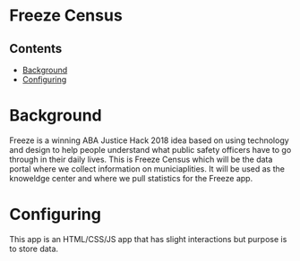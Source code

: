 # Freeze Census

## Contents

* [Background](#background)
* [Configuring](#Configuring)


# Background

Freeze is a winning ABA Justice Hack 2018 idea based on using technology and design to help people understand what public safety officers have to go through in their daily lives. This is Freeze Census which will be the data portal where we collect information on municiaplities. It will be used as the knoweldge center and where we pull statistics for the Freeze app. 

# Configuring

This app is an HTML/CSS/JS app that has slight interactions but purpose is to store data.